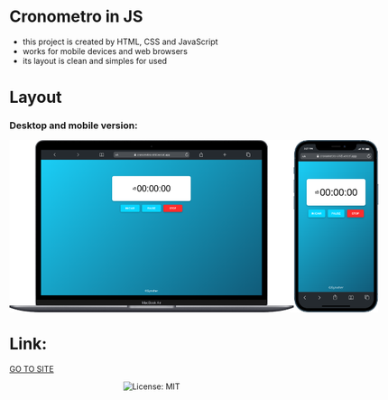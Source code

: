 # Cronometro in JS

- this project is created by HTML, CSS and JavaScript
- works for mobile devices and web browsers
- its layout is clean and simples for used

#

# Layout
### Desktop and mobile version:
<div style="display:flex" align="center">
  <img src="./assets/images/web.png" width="600px">
  <img src="./assets/images/mobile.png" width="150px">
</div>


# Link:
<a href="https://cronometro-my.netlify.app//" target="_blank">GO TO SITE</a>

<div align="center">

![License: MIT](https://img.shields.io/badge/License-MIT-blue.svg)
</div>
